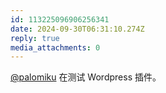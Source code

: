 ```yaml
---
id: 113225096906256341
date: 2024-09-30T06:31:10.274Z
reply: true
media_attachments: 0
---
```


[@palomiku](https://social.sotkg.com/@palomiku) 在测试 Wordpress 插件。

